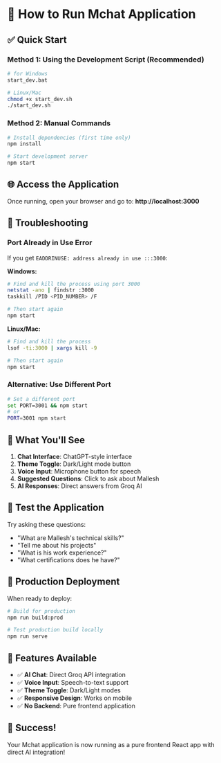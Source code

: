 # 🚀 How to Run Mchat Application

## ✅ Quick Start

### Method 1: Using the Development Script (Recommended)
```bash
# for Windows
start_dev.bat

# Linux/Mac
chmod +x start_dev.sh
./start_dev.sh
```

### Method 2: Manual Commands
```bash
# Install dependencies (first time only)
npm install

# Start development server
npm start
```

## 🌐 Access the Application

Once running, open your browser and go to:
**http://localhost:3000**

## 🔧 Troubleshooting

### Port Already in Use Error
If you get `EADDRINUSE: address already in use :::3000`:

**Windows:**
```bash
# Find and kill the process using port 3000
netstat -ano | findstr :3000
taskkill /PID <PID_NUMBER> /F

# Then start again
npm start
```

**Linux/Mac:**
```bash
# Find and kill the process
lsof -ti:3000 | xargs kill -9

# Then start again
npm start
```

### Alternative: Use Different Port
```bash
# Set a different port
set PORT=3001 && npm start
# or
PORT=3001 npm start
```

## 🎯 What You'll See

1. **Chat Interface**: ChatGPT-style interface
2. **Theme Toggle**: Dark/Light mode button
3. **Voice Input**: Microphone button for speech
4. **Suggested Questions**: Click to ask about Mallesh
5. **AI Responses**: Direct answers from Groq AI

## 🧪 Test the Application

Try asking these questions:
- "What are Mallesh's technical skills?"
- "Tell me about his projects"
- "What is his work experience?"
- "What certifications does he have?"

## 🚀 Production Deployment

When ready to deploy:
```bash
# Build for production
npm run build:prod

# Test production build locally
npm run serve
```

## 📱 Features Available

- ✅ **AI Chat**: Direct Groq API integration
- ✅ **Voice Input**: Speech-to-text support
- ✅ **Theme Toggle**: Dark/Light modes
- ✅ **Responsive Design**: Works on mobile
- ✅ **No Backend**: Pure frontend application

## 🎉 Success!

Your Mchat application is now running as a pure frontend React app with direct AI integration!
